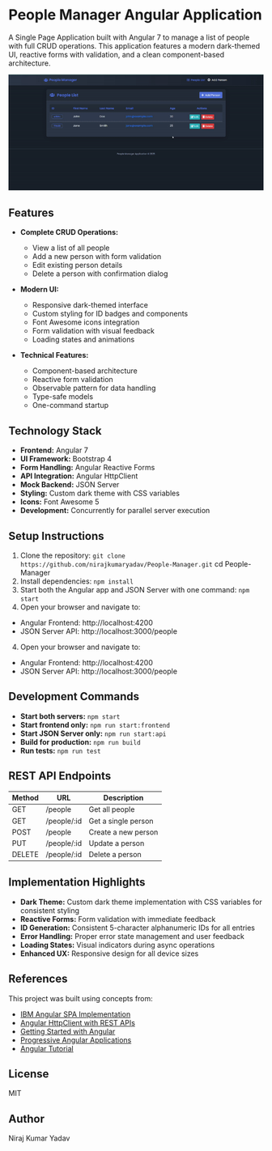 # People Manager Angular Application

A Single Page Application built with Angular 7 to manage a list of people with full CRUD operations. This application features a modern dark-themed UI, reactive forms with validation, and a clean component-based architecture.

![People Manager Demo](output.gif)

## Features

- **Complete CRUD Operations:**
  - View a list of all people
  - Add a new person with form validation
  - Edit existing person details
  - Delete a person with confirmation dialog

- **Modern UI:**
  - Responsive dark-themed interface
  - Custom styling for ID badges and components
  - Font Awesome icons integration
  - Form validation with visual feedback
  - Loading states and animations

- **Technical Features:**
  - Component-based architecture
  - Reactive form validation
  - Observable pattern for data handling
  - Type-safe models
  - One-command startup

## Technology Stack

- **Frontend:** Angular 7
- **UI Framework:** Bootstrap 4
- **Form Handling:** Angular Reactive Forms
- **API Integration:** Angular HttpClient
- **Mock Backend:** JSON Server
- **Styling:** Custom dark theme with CSS variables
- **Icons:** Font Awesome 5
- **Development:** Concurrently for parallel server execution

## Setup Instructions
1. Clone the repository: `git clone https://github.com/nirajkumaryadav/People-Manager.git` cd People-Manager
2. Install dependencies: `npm install`
3. Start both the Angular app and JSON Server with one command: `npm start`
4. Open your browser and navigate to:
- Angular Frontend: http://localhost:4200
- JSON Server API: http://localhost:3000/people


4. Open your browser and navigate to:
- Angular Frontend: http://localhost:4200
- JSON Server API: http://localhost:3000/people

## Development Commands

- **Start both servers:** `npm start`
- **Start frontend only:** `npm run start:frontend`
- **Start JSON Server only:** `npm run start:api`
- **Build for production:** `npm run build`
- **Run tests:** `npm run test`

## REST API Endpoints

| Method | URL                | Description              |
|--------|--------------------| ------------------------ |
| GET    | /people            | Get all people           |
| GET    | /people/:id        | Get a single person      |
| POST   | /people            | Create a new person      |
| PUT    | /people/:id        | Update a person          |
| DELETE | /people/:id        | Delete a person          |

## Implementation Highlights

- **Dark Theme:** Custom dark theme implementation with CSS variables for consistent styling
- **Reactive Forms:** Form validation with immediate feedback
- **ID Generation:** Consistent 5-character alphanumeric IDs for all entries
- **Error Handling:** Proper error state management and user feedback
- **Loading States:** Visual indicators during async operations
- **Enhanced UX:** Responsive design for all device sizes

## References

This project was built using concepts from:
- [IBM Angular SPA Implementation](https://www.ibm.com/developerworks/library/wa-implement-a-single-page-application-with-angular2/index.html)
- [Angular HttpClient with REST APIs](http://javasampleapproach.com/frontend/angular/use-angular-httpclient-post-put-delete-data-springboot-rest-apis-angular-4)
- [Getting Started with Angular](https://scotch.io/courses/getting-started-with-angular-2)
- [Progressive Angular Applications](https://houssein.me/progressive-angular-applications)
- [Angular Tutorial](https://angular.io/tutorial)

## License

MIT

## Author

Niraj Kumar Yadav